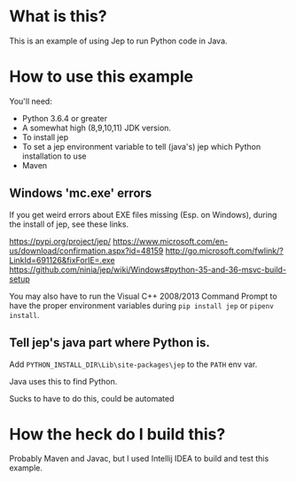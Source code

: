 # What is this?

This is an example of using Jep to run Python code in Java.

# How to use this example

You'll need:

- Python 3.6.4 or greater
- A somewhat high (8,9,10,11) JDK version.
- To install jep
- To set a jep environment variable to tell (java's) jep which Python
  installation to use
- Maven

## Windows 'mc.exe' errors
If you get weird errors about EXE files missing (Esp. on Windows), during the 
install of jep, see these links.

https://pypi.org/project/jep/
https://www.microsoft.com/en-us/download/confirmation.aspx?id=48159
http://go.microsoft.com/fwlink/?LinkId=691126&fixForIE=.exe
https://github.com/ninia/jep/wiki/Windows#python-35-and-36-msvc-build-setup

You may also have to run the Visual C++ 2008/2013 Command Prompt to have the
proper environment variables during `pip install jep` or `pipenv install`.

## Tell jep's java part where Python is.

Add `PYTHON_INSTALL_DIR\Lib\site-packages\jep` to the `PATH` env var.

Java uses this to find Python.

Sucks to have to do this, could be automated <!-- TODO do it! -->

# How the heck do I build this?

Probably Maven and Javac, but I used Intellij IDEA to build and test this
example.